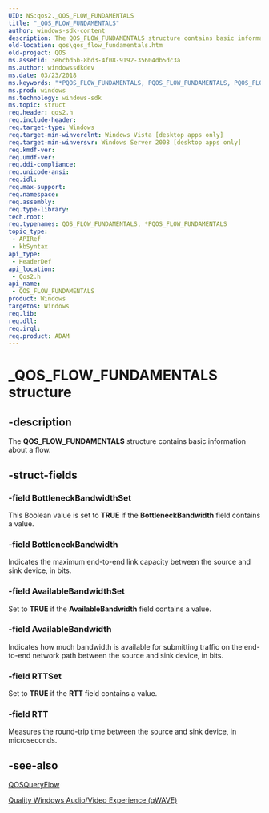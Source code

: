 ```yaml
---
UID: NS:qos2._QOS_FLOW_FUNDAMENTALS
title: "_QOS_FLOW_FUNDAMENTALS"
author: windows-sdk-content
description: The QOS_FLOW_FUNDAMENTALS structure contains basic information about a flow.
old-location: qos\qos_flow_fundamentals.htm
old-project: QOS
ms.assetid: 3e6cbd5b-8bd3-4f08-9192-35604db5dc3a
ms.author: windowssdkdev
ms.date: 03/23/2018
ms.keywords: "*PQOS_FLOW_FUNDAMENTALS, PQOS_FLOW_FUNDAMENTALS, PQOS_FLOW_FUNDAMENTALS structure pointer [QOS], QOS_FLOW_FUNDAMENTALS, QOS_FLOW_FUNDAMENTALS structure [QOS], _QOS_FLOW_FUNDAMENTALS, qos.qos_flow_fundamentals, qos2/PQOS_FLOW_FUNDAMENTALS, qos2/QOS_FLOW_FUNDAMENTALS"
ms.prod: windows
ms.technology: windows-sdk
ms.topic: struct
req.header: qos2.h
req.include-header: 
req.target-type: Windows
req.target-min-winverclnt: Windows Vista [desktop apps only]
req.target-min-winversvr: Windows Server 2008 [desktop apps only]
req.kmdf-ver: 
req.umdf-ver: 
req.ddi-compliance: 
req.unicode-ansi: 
req.idl: 
req.max-support: 
req.namespace: 
req.assembly: 
req.type-library: 
tech.root: 
req.typenames: QOS_FLOW_FUNDAMENTALS, *PQOS_FLOW_FUNDAMENTALS
topic_type:
 - APIRef
 - kbSyntax
api_type:
 - HeaderDef
api_location:
 - Qos2.h
api_name:
 - QOS_FLOW_FUNDAMENTALS
product: Windows
targetos: Windows
req.lib: 
req.dll: 
req.irql: 
req.product: ADAM
---
```


# _QOS_FLOW_FUNDAMENTALS structure


## -description


The <b>QOS_FLOW_FUNDAMENTALS</b> structure contains basic information about a flow.


## -struct-fields




### -field BottleneckBandwidthSet

This Boolean value is set to <b>TRUE</b> if the <b>BottleneckBandwidth</b> field contains a value.


### -field BottleneckBandwidth

Indicates the maximum end-to-end link capacity between the source and sink device, in bits.


### -field AvailableBandwidthSet

Set to <b>TRUE</b> if the <b>AvailableBandwidth</b> field contains a value.


### -field AvailableBandwidth

Indicates  how much bandwidth is available for submitting traffic on the end-to-end network path between the source and sink device, in bits.


### -field RTTSet

Set to <b>TRUE</b> if the <b>RTT</b> field contains a value.


### -field RTT

Measures the round-trip time between the source and sink device, in microseconds.


## -see-also




<a href="https://msdn.microsoft.com/8cae3ba2-beca-45e2-9526-2d917abc2606">QOSQueryFlow</a>



<a href="https://msdn.microsoft.com/022fde13-415e-49aa-8df4-472c4eadd6a0">Quality Windows Audio/Video Experience (qWAVE)</a>
 

 

